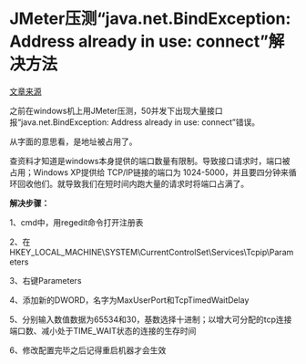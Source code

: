 

# JMeter压测“java.net.BindException: Address already in use: connect”解决方法

[文章来源](https://www.cnblogs.com/ailiailan/p/11519474.html)

之前在windows机上用JMeter压测，50并发下出现大量接口报“java.net.BindException: Address already in use: connect”错误。

从字面的意思看，是地址被占用了。

查资料才知道是windows本身提供的端口数量有限制。导致接口请求时，端口被占用；Windows XP提供给 TCP/IP链接的端口为 1024-5000，并且要四分钟来循环回收他们。就导致我们在短时间内跑大量的请求时将端口占满了。

**解决步骤：**

1、cmd中，用regedit命令打开注册表

2、在 HKEY_LOCAL_MACHINE\SYSTEM\CurrentControlSet\Services\Tcpip\Parameters

3、右键Parameters

4、添加新的DWORD，名字为MaxUserPort和TcpTimedWaitDelay

5、分别输入数值数据为65534和30，基数选择十进制；以增大可分配的tcp连接端口数、减小处于TIME_WAIT状态的连接的生存时间

6、修改配置完毕之后记得重启机器才会生效